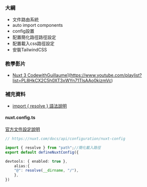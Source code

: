 ### 大綱
- 文件路由系統
- auto import components
- config設置
- 配置簡化路徑路徑設定
- 配置載入css路徑設定
- 安裝TailwindCSS

### 教學影片
- [Nuxt 3 CodewithGuillaume](https://www.youtube.com/@codewithguillaume)](https://www.youtube.com/playlist?list=PL8HkCX2C5h0XT3xWYn71TlsAAo0kizmVc)

### 補充資料
- [import { resolve } 語法說明](https://ithelp.ithome.com.tw/articles/10244351)
#### nuxt.config.ts
[官方文件設定說明](https://nuxt.com/docs/api/configuration/nuxt-config)
```typescript
// https://nuxt.com/docs/api/configuration/nuxt-config

import { resolve } from "path";//簡化載入路徑
export default defineNuxtConfig({

devtools: { enabled: true },
	alias:{
	"@": resolve(__dirname, "/"),
	},
})
```